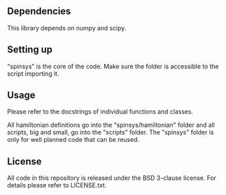 ## Dependencies
This library depends on numpy and scipy.

## Setting up
"spinsys" is the core of the code. Make sure the folder is accessible to the
script importing it.

## Usage
Please refer to the docstrings of individual functions and classes.

All hamiltonian definitions go into the "spinsys/hamiltonian" folder and all
scripts, big and small, go into the "scripts" folder. The "spinsys" folder is
only for well planned code that can be reused.

## License
All code in this repository is released under the BSD 3-clause license. For
details please refer to LICENSE.txt.
